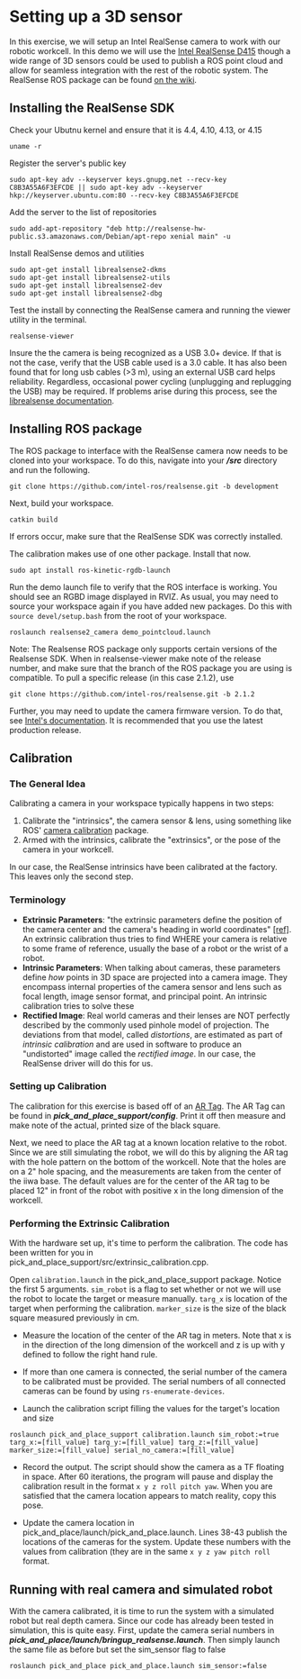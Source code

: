 # Setting up a 3D sensor

In this exercise, we will setup an Intel RealSense camera to work with our robotic workcell. In this demo we will use the [Intel RealSense D415](https://software.intel.com/en-us/realsense/d400) though a wide range of 3D sensors could be used to publish a ROS point cloud and allow for seamless integration with the rest of the robotic system. The RealSense ROS package can be found [on the wiki](http://wiki.ros.org/RealSense).


## Installing the RealSense SDK

Check your Ubutnu kernel and ensure that it is 4.4, 4.10, 4.13, or 4.15
```
uname -r
```

 Register the server's public key
```
sudo apt-key adv --keyserver keys.gnupg.net --recv-key C8B3A55A6F3EFCDE || sudo apt-key adv --keyserver hkp://keyserver.ubuntu.com:80 --recv-key C8B3A55A6F3EFCDE
```

 Add the server to the list of repositories

```
sudo add-apt-repository "deb http://realsense-hw-public.s3.amazonaws.com/Debian/apt-repo xenial main" -u
```

Install RealSense demos and utilities
```
sudo apt-get install librealsense2-dkms
sudo apt-get install librealsense2-utils
sudo apt-get install librealsense2-dev
sudo apt-get install librealsense2-dbg
```

Test the install by connecting the RealSense camera and running the viewer utility in the terminal. 
```
realsense-viewer
```

Insure the the camera is being recognized as a USB 3.0+ device. If that is not the case, verify that the USB cable used is a 3.0 cable. It has also been found that for long usb cables (>3 m), using an external USB card helps reliability. Regardless, occasional power cycling (unplugging and replugging the USB) may be required.
If problems arise during this process, see the [librealsense documentation](https://github.com/IntelRealSense/librealsense/blob/master/doc/distribution_linux.md).

## Installing ROS package

The ROS package to interface with the RealSense camera now needs to be cloned into your workspace. To do this, navigate into your ***/src*** directory and run the following.
```
git clone https://github.com/intel-ros/realsense.git -b development
```

Next, build your workspace.
```
catkin build 
```
If errors occur, make sure that the RealSense SDK was correctly installed.

The calibration makes use of one other package. Install that now.
```
sudo apt install ros-kinetic-rgdb-launch
```

Run the demo launch file to verify that the ROS interface is working. You should see an RGBD image displayed in RVIZ. As usual, you may need to source your workspace again if you have added new packages. Do this with ```source devel/setup.bash``` from the root of your workspace.

```
roslaunch realsense2_camera demo_pointcloud.launch
```
Note: The Realsense ROS package only supports certain versions of the Realsense SDK. When in realsense-viewer make note of the release number, and make sure that the branch of the ROS package you are using is compatible. To pull a specific release (in this case 2.1.2), use 
```
git clone https://github.com/intel-ros/realsense.git -b 2.1.2
```

Further, you may need to update the camera firmware version. To do that, see [Intel's documentation](https://downloadcenter.intel.com/download/28237/Latest-Firmware-for-Intel-RealSense-D400-Product-Family). It is recommended that you use the latest production release.

## Calibration

### The General Idea
Calibrating a camera in your workspace typically happens in two steps:

 1. Calibrate the "intrinsics", the camera sensor & lens, using something like ROS' [camera calibration](http://wiki.ros.org/camera_calibration) package.
 2. Armed with the intrinsics, calibrate the "extrinsics", or the pose of the camera in your workcell.

In our case, the RealSense intrinsics have been calibrated at the factory. This leaves only the second step.

### Terminology
 - **Extrinsic Parameters**: "the extrinsic parameters define the position of the camera center and the camera's heading in world coordinates" [\[ref\]](https://en.wikipedia.org/wiki/Camera_resectioning#Extrinsic_parameters). An extrinsic calibration thus tries to find WHERE your camera is relative to some frame of reference, usually the base of a robot or the wrist of a robot.
 - **Intrinsic Parameters**: When talking about cameras, these parameters define *how* points in 3D space are projected into a camera image. They encompass internal properties of the camera sensor and lens such as focal length, image sensor format, and principal point. An intrinsic calibration tries to solve these
 - **Rectified Image**: Real world cameras and their lenses are NOT perfectly described by the commonly used pinhole model of projection. The deviations from that model, called *distortions*, are estimated as part of *intrinsic calibration* and are used in software to produce an "undistorted" image called the *rectified image*. In our case, the RealSense driver will do this for us.

### Setting up Calibration

The calibration for this exercise is based off of an [AR Tag](http://wiki.ros.org/ar_track_alvar). The AR Tag can be found in ***pick_and_place_support/config***. Print it off then measure and make note of the actual, printed size of the black square. 

Next, we need to place the AR tag at a known location relative to the robot. Since we are still simulating the robot, we will do this by aligning the AR tag with the hole pattern on the bottom of the workcell. Note that the holes are on a 2" hole spacing, and the measurements are taken from the center of the iiwa base. The default values are for the center of the AR tag to be placed 12" in front of the robot with positive x in the long dimension of the workcell.

### Performing the Extrinsic Calibration


With the hardware set up, it's time to perform the calibration. The code has been written for you in pick_and_place_support/src/extrinsic_calibration.cpp.

Open ```calibration.launch``` in the pick_and_place_support package. Notice the first 5 arguments. ```sim_robot``` is a flag to set whether or not we will use the robot to locate the target or measure manually. ```targ_x``` is location of the target when performing the calibration. ```marker_size``` is the size of the black square measured previously in cm.

* Measure the location of the center of the AR tag in meters. Note that x is in the direction of the long dimension of the workcell and z is up with y defined to follow the right hand rule.

* If more than one camera is connected, the serial number of the camera to be calibrated must be provided. The serial numbers of all connected cameras can be found by using ```rs-enumerate-devices```.

* Launch the calibration script filling the values for the target's location and size

```
roslaunch pick_and_place_support calibration.launch sim_robot:=true targ_x:=[fill_value] targ_y:=[fill_value] targ_z:=[fill_value] marker_size:=[fill_value] serial_no_camera:=[fill_value] 
```

*  Record the output. The script should show the camera as a TF floating in space. After 60 iterations, the program will pause and display the calibration result in the format ```x y z roll pitch yaw```. When you are satisfied that the camera location appears to match reality, copy this pose.



* Update the camera location in pick_and_place/launch/pick_and_place.launch. Lines 38-43 publish the locations of the cameras for the system. Update these numbers with the values from calibration (they are in the same ```x y z yaw pitch roll``` format.



## Running with  real camera and simulated robot

With the camera calibrated, it is time to run the system with a simulated robot but real depth camera. Since our code has already been tested in simulation, this is quite easy. First, update the camera serial numbers in ***pick_and_place/launch/bringup_realsense.launch***. Then simply launch the same file as before but set the sim_sensor flag to false

```
roslaunch pick_and_place pick_and_place.launch sim_sensor:=false
```










